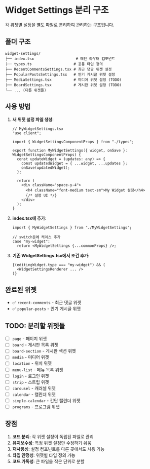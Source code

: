 # Widget Settings 분리 구조

각 위젯별 설정을 별도 파일로 분리하여 관리하는 구조입니다.

## 폴더 구조

```
widget-settings/
├── index.tsx                   # 메인 라우터 컴포넌트
├── types.ts                   # 공통 타입 정의
├── RecentCommentsSettings.tsx # 최근 댓글 위젯 설정
├── PopularPostsSettings.tsx   # 인기 게시글 위젯 설정
├── MediaSettings.tsx          # 미디어 위젯 설정 (TODO)
├── BoardSettings.tsx          # 게시판 위젯 설정 (TODO)
└── ... (다른 위젯들)
```

## 사용 방법

1. **새 위젯 설정 파일 생성**:
   ```tsx
   // MyWidgetSettings.tsx
   "use client";
   
   import { WidgetSettingsComponentProps } from "./types";
   
   export function MyWidgetSettings({ widget, onSave }: WidgetSettingsComponentProps) {
     const updateWidget = (updates: any) => {
       const updatedWidget = { ...widget, ...updates };
       onSave(updatedWidget);
     };
   
     return (
       <div className="space-y-4">
         <h4 className="font-medium text-sm">My Widget 설정</h4>
         {/* 설정 UI */}
       </div>
     );
   }
   ```

2. **index.tsx에 추가**:
   ```tsx
   import { MyWidgetSettings } from "./MyWidgetSettings";
   
   // switch문에 케이스 추가
   case "my-widget":
     return <MyWidgetSettings {...commonProps} />;
   ```

3. **기존 WidgetSettings.tsx에서 조건 추가**:
   ```tsx
   {(editingWidget.type === "my-widget") && (
     <WidgetSettingsRenderer ... />
   )}
   ```

## 완료된 위젯

- ✅ `recent-comments` - 최근 댓글 위젯
- ✅ `popular-posts` - 인기 게시글 위젯

## TODO: 분리할 위젯들

- [ ] `page` - 페이지 위젯
- [ ] `board` - 게시판 목록 위젯
- [ ] `board-section` - 게시판 섹션 위젯
- [ ] `media` - 미디어 위젯
- [ ] `location` - 위치 위젯
- [ ] `menu-list` - 메뉴 목록 위젯
- [ ] `login` - 로그인 위젯
- [ ] `strip` - 스트립 위젯
- [ ] `carousel` - 캐러셀 위젯
- [ ] `calendar` - 캘린더 위젯
- [ ] `simple-calendar` - 간단 캘린더 위젯
- [ ] `programs` - 프로그램 위젯

## 장점

1. **코드 분리**: 각 위젯 설정이 독립된 파일로 관리
2. **유지보수성**: 특정 위젯 설정만 수정하기 쉬움
3. **재사용성**: 설정 컴포넌트를 다른 곳에서도 사용 가능
4. **타입 안정성**: 위젯별 타입 정의 가능
5. **코드 가독성**: 큰 파일을 작은 단위로 분할